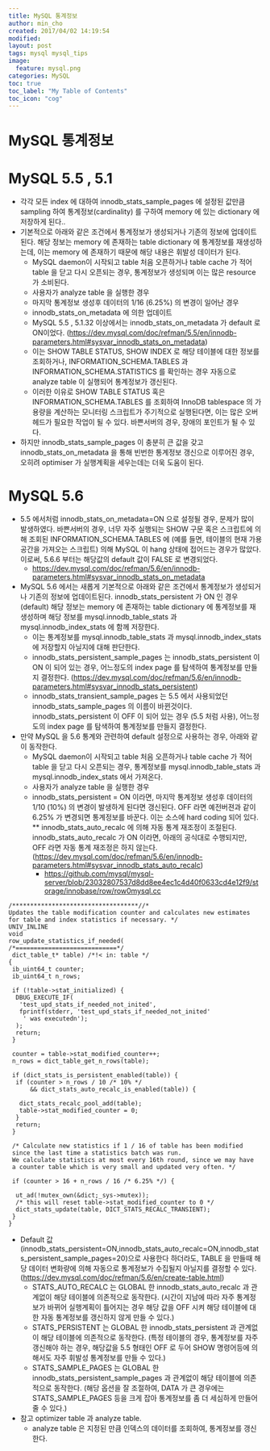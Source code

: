 ```yaml
---
title: MySQL 통계정보
author: min_cho
created: 2017/04/02 14:19:54
modified:
layout: post
tags: mysql mysql_tips
image:
  feature: mysql.png
categories: MySQL
toc: true
toc_label: "My Table of Contents"
toc_icon: "cog"
---
```



# MySQL 통계정보

# MySQL 5.5 , 5.1

  * 각각 모든 index 에 대하여 innodb_stats_sample_pages 에 설정된 값만큼 sampling 하여 통계정보(cardinality) 를 구하여 memory 에 있는 dictionary 에 저장하게 된다..
  * 기본적으로 아래와 같은 조건에서 통계정보가 생성되거나 기존의 정보에 업데이트된다. 해당 정보는 memory 에 존재하는 table dictionary 에 통계정보를 재생성하는데, 이는 memory 에 존재하기 때문에 해당 내용은 휘발성 데이터가 된다.
    * MySQL daemon이 시작되고 table 처음 오픈하거나 table cache 가 적어 table 을 닫고 다시 오픈되는 경우, 통계정보가 생성되며 이는 많은 resource 가 소비된다.
    * 사용자가 analyze table 을 실행한 경우
    * 마지막 통계정보 생성후 데이터의 1/16 (6.25%) 의 변경이 일어난 경우
    * innodb_stats_on_metadata 에 의한 업데이트
    * MySQL 5.5 , 5.1.32 이상에서는 innodb_stats_on_metadata 가 default 로 ON이었다. (https://dev.mysql.com/doc/refman/5.5/en/innodb-parameters.html#sysvar_innodb_stats_on_metadata)
    * 이는 SHOW TABLE STATUS, SHOW INDEX 로 해당 테이블에 대한 정보를 조회하거나, INFORMATION_SCHEMA.TABLES 과 INFORMATION_SCHEMA.STATISTICS 를 확인하는 경우 자동으로 analyze table 이 실행되어 통계정보가 갱신된다.
    * 이러한 이유로 SHOW TABLE STATUS 혹은 INFORMATION_SCHEMA.TABLES 를 조회하여 InnoDB tablespace 의 가용량을 계산하는 모니터링 스크립트가 주기적으로 실행된다면, 이는 많은 오버헤드가 필요한 작업이 될 수 있다. 바쁜서버의 경우, 장애의 포인트가 될 수 있다.
  * 하지만 innodb_stats_sample_pages 이 충분히 큰 값을 갖고 innodb_stats_on_metadata 을 통해 빈번한 통계정보 갱신으로 이루어진 경우, 오히려 optimiser 가 실행계획을 세우는데는 더욱 도움이 된다.

# MySQL 5.6

  * 5.5 에서처럼 innodb_stats_on_metadata=ON 으로 설정될 경우, 문제가 많이 발생하였다. 바쁜서버의 경우, 너무 자주 실행되는 SHOW 구문 혹은 스크립트에 의해 조회된 INFORMATION_SCHEMA.TABLES 에 (예를 들면, 테이블의 현재 가용공간을 가져오는 스크립트) 의해 MySQL 이 hang 상태에 접어드는 경우가 많았다. 이로써, 5.6.6 부터는 해당값의 default 값이 FALSE 로 변경되었다.
    * https://dev.mysql.com/doc/refman/5.6/en/innodb-parameters.html#sysvar_innodb_stats_on_metadata
  * MySQL 5.6 에서는 새롭게 기본적으로 아래와 같은 조건에서 통계정보가 생성되거나 기존의 정보에 업데이트된다. innodb_stats_persistent 가 ON 인 경우 (default) 해당 정보는 memory 에 존재하는 table dictionary 에 통계정보를 재생성하며 해당 정보를 mysql.innodb_table_stats 과 mysql.innodb_index_stats 에 함께 저장한다.
    * 이는 통계정보를 mysql.innodb_table_stats 과 mysql.innodb_index_stats 에 저장할지 아닐지에 대해 판단한다.
    * innodb_stats_persistent_sample_pages 는 innodb_stats_persistent 이 ON 이 되어 있는 경우, 어느정도의 index page 를 탐색하여 통계정보를 만들지 결정한다. (https://dev.mysql.com/doc/refman/5.6/en/innodb-parameters.html#sysvar_innodb_stats_persistent)
    * innodb_stats_transient_sample_pages 는 5.5 에서 사용되었던 innodb_stats_sample_pages 의 이름이 바뀐것이다. innodb_stats_persistent 이 OFF 이 되어 있는 경우 (5.5 처럼 사용), 어느정도의 index page 를 탐색하여 통계정보를 만들지 결정한다.
  * 만약 MySQL 을 5.6 통계와 관련하여 default 설정으로 사용하는 경우, 아래와 같이 동작한다.
    * MySQL daemon이 시작되고 table 처음 오픈하거나 table cache 가 적어 table 을 닫고 다시 오픈되는 경우, 통계정보를 mysql.innodb_table_stats 과 mysql.innodb_index_stats 에서 가져온다.
    * 사용자가 analyze table 을 실행한 경우
    * innodb_stats_persistent = ON 이라면, 마지막 통계정보 생성후 데이터의 1/10 (10%) 의 변경이 발생하게 된다면 갱신된다. OFF 라면 예전버젼과 같이 6.25% 가 변경되면 통계정보를 바꾼다. 이는 소스에 hard coding 되어 있다. ** innodb_stats_auto_recalc 에 의해 자동 통계 재조정이 조절된다. innodb_stats_auto_recalc 가 ON 이라면, 아래의 공식대로 수행되지만, OFF 라면 자동 통계 재조정은 하지 않는다. (https://dev.mysql.com/doc/refman/5.6/en/innodb-parameters.html#sysvar_innodb_stats_auto_recalc)
      * https://github.com/mysql/mysql-server/blob/23032807537d8dd8ee4ec1c4d40f0633cd4e12f9/storage/innobase/row/row0mysql.cc

```
/***********************************//*
Updates the table modification counter and calculates new estimates
for table and index statistics if necessary. */
UNIV_INLINE
void
row_update_statistics_if_needed(
/*============================*/
 dict_table_t* table) /*!< in: table */
{
 ib_uint64_t counter;
 ib_uint64_t n_rows;

 if (!table->stat_initialized) {
  DBUG_EXECUTE_IF(
   'test_upd_stats_if_needed_not_inited',
   fprintf(stderr, 'test_upd_stats_if_needed_not_inited'
    ' was executedn');
  );
  return;
 }

 counter = table->stat_modified_counter++;
 n_rows = dict_table_get_n_rows(table);

 if (dict_stats_is_persistent_enabled(table)) {
  if (counter > n_rows / 10 /* 10% */
      && dict_stats_auto_recalc_is_enabled(table)) {

   dict_stats_recalc_pool_add(table);
   table->stat_modified_counter = 0;
  }
  return;
 }

 /* Calculate new statistics if 1 / 16 of table has been modified
 since the last time a statistics batch was run.
 We calculate statistics at most every 16th round, since we may have
 a counter table which is very small and updated very often. */

 if (counter > 16 + n_rows / 16 /* 6.25% */) {

  ut_ad(!mutex_own(&dict;_sys->mutex));
  /* this will reset table->stat_modified_counter to 0 */
  dict_stats_update(table, DICT_STATS_RECALC_TRANSIENT);
 }
}
```

  * Default 값 (innodb_stats_persistent=ON,innodb_stats_auto_recalc=ON,innodb_stats_persistent_sample_pages=20)으로 사용한다 하더라도, TABLE 을 만들때 해당 데이터 변화량에 의해 자동으로 통계정보가 수집될지 아닐지를 결정할 수 있다. (https://dev.mysql.com/doc/refman/5.6/en/create-table.html)
    * STATS_AUTO_RECALC 는 GLOBAL 한 innodb_stats_auto_recalc 과 관계없이 해당 테이블에 의존적으로 동작한다. (시간이 지남에 따라 자주 통계정보가 바뀌어 실행계획이 틀어지는 경우 해당 값을 OFF 시켜 해당 테이블에 대한 자동 통계정보를 갱신하지 않게 만들 수 있다.)
    * STATS_PERSISTENT 는 GLOBAL 한 innodb_stats_persistent 과 관계없이 해당 테이블에 의존적으로 동작한다. (특정 테이블의 경우, 통계정보를 자주 갱신해야 하는 경우, 해당값을 5.5 형태인 OFF 로 두어 SHOW 명령어등에 의해서도 자주 휘발성 통계정보를 만들 수 있다.)
    * STATS_SAMPLE_PAGES 는 GLOBAL 한 innodb_stats_persistent_sample_pages 과 관계없이 해당 테이블에 의존적으로 동작한다. (해당 옵션을 잘 조절하여, DATA 가 큰 경우에는 STATS_SAMPLE_PAGES 등을 크게 잡아 통계정보를 좀 더 세심하게 만들어줄 수 있다.)
  * 참고 optimizer table 과 analyze table.
    * analyze table 은 지정된 만큼 인덱스의 데이터를 조회하여, 통계정보를 갱신한다.
